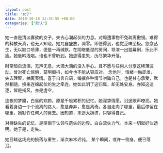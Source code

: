 ```yaml
---
layout: post
title: "女子"
date: 2018-10-18 12:45:59 +08:00
categories: ["默认"]
---
```


<p>她一直是清淡寡欲的女子。失去心潮起伏的力息。对周遭事物不免疏离傲慢。难得的释放天真，也无人知晓。她兀自盛放，凋零。即便得到，也觉乏味至极。怨念丛生，无以缺口喷薄，便是一再缄默。在阴暗低湿的房间，导演一出独幕剧，乐此不疲。她低吟浅唱，谁也不曾听到。她患得患失，历尽繁华开落。</p>
<p>时常暗自流泪，无声无息，大滴大滴的没入手心。且不愿与任何人分享这稀薄波动。曾对死亡惊惧，莫明颤抖，如今也不能从容应对。
念他时，情绪一触即发，失去理智，抽离表情。喜于自言自语，编撰各种情节哄骗自己。也是甘心承受，默然相随，换来连绵起伏的生之牵连。她如此明了这归属，却无处安身。亦知这追逐，皆是捕风，亦是虚空。</p>
<p>连夜的梦魇，白昼的欢颜，原是千般累积的记忆。她深挚情愿，沿途歌声嘹亮。她看着身边一个个流离的路人，愈是奔弃，愈是离奇。各自走向了哪里，最后停留在哪里，她默许任何人的离去。因知道，末途太拥挤，只容得自己。</p>
<p>对待缺失的记忆，是徘徊于认领与遗失的边界。白白流失力气。本来一切就好似透明。她于是，走失。</p>
<p>她目睹这场光的损落与重生，渐次麻木迟钝。
某个瞬间，或许一侧身。便已落泪。</p>